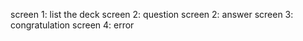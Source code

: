 
screen 1: list the deck
screen 2: question
screen 2: answer
screen 3: congratulation
screen 4: error
